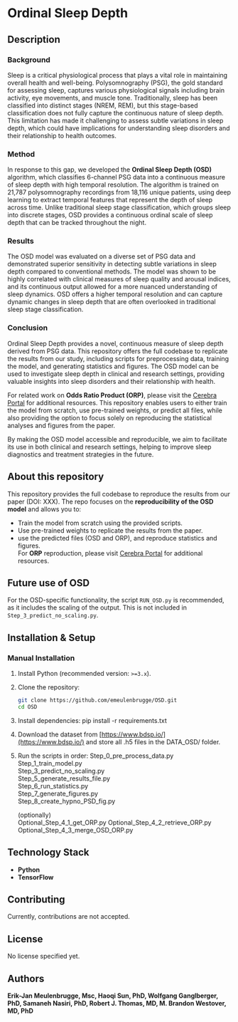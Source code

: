 # Ordinal Sleep Depth  

## Description  

### Background
Sleep is a critical physiological process that plays a vital role in maintaining overall health and well-being. Polysomnography (PSG), the gold standard for assessing sleep, captures various physiological signals including brain activity, eye movements, and muscle tone. Traditionally, sleep has been classified into distinct stages (NREM, REM), but this stage-based classification does not fully capture the continuous nature of sleep depth. This limitation has made it challenging to assess subtle variations in sleep depth, which could have implications for understanding sleep disorders and their relationship to health outcomes.

### Method
In response to this gap, we developed the **Ordinal Sleep Depth (OSD)** algorithm, which classifies 6-channel PSG data into a continuous measure of sleep depth with high temporal resolution. The algorithm is trained on 21,787 polysomnography recordings from 18,116 unique patients, using deep learning to extract temporal features that represent the depth of sleep across time. Unlike traditional sleep stage classification, which groups sleep into discrete stages, OSD provides a continuous ordinal scale of sleep depth that can be tracked throughout the night.

### Results
The OSD model was evaluated on a diverse set of PSG data and demonstrated superior sensitivity in detecting subtle variations in sleep depth compared to conventional methods. The model was shown to be highly correlated with clinical measures of sleep quality and arousal indices, and its continuous output allowed for a more nuanced understanding of sleep dynamics. OSD offers a higher temporal resolution and can capture dynamic changes in sleep depth that are often overlooked in traditional sleep stage classification.

### Conclusion
Ordinal Sleep Depth provides a novel, continuous measure of sleep depth derived from PSG data. This repository offers the full codebase to replicate the results from our study, including scripts for preprocessing data, training the model, and generating statistics and figures. The OSD model can be used to investigate sleep depth in clinical and research settings, providing valuable insights into sleep disorders and their relationship with health.

For related work on **Odds Ratio Product (ORP)**, please visit the [Cerebra Portal](https://docs.cerebraportal.com/) for additional resources. This repository enables users to either train the model from scratch, use pre-trained weights, or predict all files, while also providing the option to focus solely on reproducing the statistical analyses and figures from the paper.

By making the OSD model accessible and reproducible, we aim to facilitate its use in both clinical and research settings, helping to improve sleep diagnostics and treatment strategies in the future.


## About this repository
This repository provides the full codebase to reproduce the results from our paper (DOI: XXX). The repo focuses on the **reproducibility of the OSD model** and allows you to:  
- Train the model from scratch using the provided scripts.  
- Use pre-trained weights to replicate the results from the paper.  
- use the predicted files (OSD and ORP), and reproduce statistics and figures.  
For **ORP** reproduction, please visit [Cerebra Portal](https://docs.cerebraportal.com/) for additional resources.

## Future use of **OSD**
For the OSD-specific functionality, the script `RUN_OSD.py` is recommended, as it includes the scaling of the output. This is not included in `Step_3_predict_no_scaling.py`.

## Installation & Setup  
### Manual Installation  
1. Install Python (recommended version: `>=3.x`).  
2. Clone the repository:  
   ```bash  
   git clone https://github.com/emeulenbrugge/OSD.git  
   cd OSD
3. Install dependencies:
    pip install -r requirements.txt  
4. Download the dataset from [https://www.bdsp.io/](https://www.bdsp.io/) and store all .h5 files in the DATA_OSD/ folder.
5. Run the scripts in order:
    Step_0_pre_process_data.py  
    Step_1_train_model.py  
    Step_3_predict_no_scaling.py  
    Step_5_generate_results_file.py  
    Step_6_run_statistics.py  
    Step_7_generate_figures.py  
    Step_8_create_hypno_PSD_fig.py
    
    (optionally)  
    Optional_Step_4_1_get_ORP.py
    Optional_Step_4_2_retrieve_ORP.py
    Optional_Step_4_3_merge_OSD_ORP.py


## Technology Stack  
- **Python**  
- **TensorFlow**  

## Contributing  
Currently, contributions are not accepted.  

## License  
No license specified yet.  

## Authors  
**Erik-Jan Meulenbrugge, Msc, Haoqi Sun, PhD, Wolfgang Ganglberger, PhD, Samaneh Nasiri, PhD, Robert J. Thomas, MD, M. Brandon Westover, MD, PhD**




